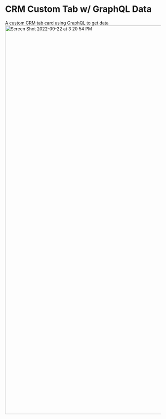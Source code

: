 # CRM Custom Tab w/ GraphQL Data

A custom CRM tab card using GraphQL to get data
<img width="1254" alt="Screen Shot 2022-09-22 at 3 20 54 PM" src="https://git.hubteam.com/storage/user/916/files/284ca59b-dde9-42c9-aa3a-efa093a76191">